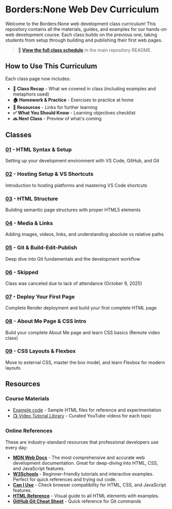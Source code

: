 # Borders:None Web Dev Curriculum

Welcome to the Borders:None web development class curriculum! This repository contains all the materials, guides, and examples for our hands-on web development course. Each class builds on the previous one, taking students from setup through building and publishing their first web pages.

> **📅 [View the full class schedule](../README.md#-class-schedule)** in the main repository README.

## How to Use This Curriculum

Each class page now includes:
- **📝 Class Recap** - What we covered in class (including examples and metaphors used)
- **🏠 Homework & Practice** - Exercises to practice at home
- **📖 Resources** - Links for further learning
- **✅ What You Should Know** - Learning objectives checklist
- **🔜 Next Class** - Preview of what's coming

## Classes

### [01](./01/) - HTML Syntax & Setup
Setting up your development environment with VS Code, GitHub, and Git

### [02](./02/) - Hosting Setup & VS Shortcuts
Introduction to hosting platforms and mastering VS Code shortcuts

### [03](./03/) - HTML Structure
Building semantic page structures with proper HTML5 elements

### [04](./04/) - Media & Links
Adding images, videos, links, and understanding absolute vs relative paths

### [05](./05/) - Git & Build-Edit-Publish
Deep dive into Git fundamentals and the development workflow

### [06](./06/) - Skipped
Class was canceled due to lack of attendance (October 9, 2025)

### [07](./07/) - Deploy Your First Page
Complete Render deployment and build your first complete HTML page

### [08](./08/) - About Me Page & CSS Intro
Build your complete About Me page and learn CSS basics (Remote video class)

### [09](./09/) - CSS Layouts & Flexbox
Move to external CSS, master the box model, and learn Flexbox for modern layouts

## Resources

### Course Materials
- [Example code](../src/) - Sample HTML files for reference and experimentation
- [📺 Video Tutorial Library](../resources/video-tutorials.md) - Curated YouTube videos for each topic

### Online References
These are industry-standard resources that professional developers use every day:

- **[MDN Web Docs](https://developer.mozilla.org/)** - The most comprehensive and accurate web development documentation. Great for deep-diving into HTML, CSS, and JavaScript features.
- **[W3Schools](https://www.w3schools.com/)** - Beginner-friendly tutorials and interactive examples. Perfect for quick references and trying out code.
- **[Can I Use](https://caniuse.com/)** - Check browser compatibility for HTML, CSS, and JavaScript features.
- **[HTML Reference](https://htmlreference.io/)** - Visual guide to all HTML elements with examples.
- **[GitHub Git Cheat Sheet](https://education.github.com/git-cheat-sheet-education.pdf)** - Quick reference for Git commands

